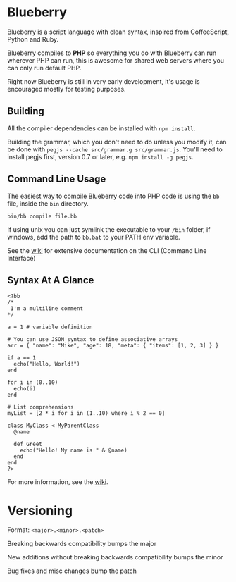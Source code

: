 # Blueberry
Blueberry is a script language with clean syntax, inspired from CoffeeScript, 
Python and Ruby.

Blueberry compiles to __PHP__ so everything you do with Blueberry can run wherever
PHP can run, this is awesome for shared web servers where you can only run
default PHP.

Right now Blueberry is still in very early development, it's usage is encouraged
mostly for testing purposes.

## Building

All the compiler dependencies can be installed with `npm install`.

Building the grammar, which you don't need to do unless you modify it, can be done with `pegjs --cache src/grammar.g src/grammar.js`. You'll need to install pegjs first, version 0.7 or later, e.g. `npm install -g pegjs`.

## Command Line Usage

The easiest way to compile Blueberry code into PHP code is using the 
```bb``` file, inside the ```bin``` directory. 

```bin/bb compile file.bb```

If using unix you can just symlink the executable to your ```/bin``` folder, 
if windows, add the path to ```bb.bat``` to your PATH env variable.

See the [wiki](https://github.com/gosukiwi/Blueberry/wiki) for extensive documentation on the CLI (Command Line Interface)

## Syntax At A Glance

```
<?bb
/* 
 I'm a multiline comment
*/

a = 1 # variable definition

# You can use JSON syntax to define associative arrays
arr = { "name": "Mike", "age": 18, "meta": { "items": [1, 2, 3] } }

if a == 1
  echo("Hello, World!")
end

for i in (0..10)
  echo(i)
end

# List comprehensions
myList = [2 * i for i in (1..10) where i % 2 == 0]

class MyClass < MyParentClass
  @name

  def Greet
    echo("Hello! My name is " & @name)
  end
end
?>
```

For more information, see the [wiki](https://github.com/gosukiwi/Blueberry/wiki).

# Versioning
Format: ```<major>.<minor>.<patch>```

Breaking backwards compatibility bumps the major

New additions without breaking backwards compatibility bumps the minor

Bug fixes and misc changes bump the patch
